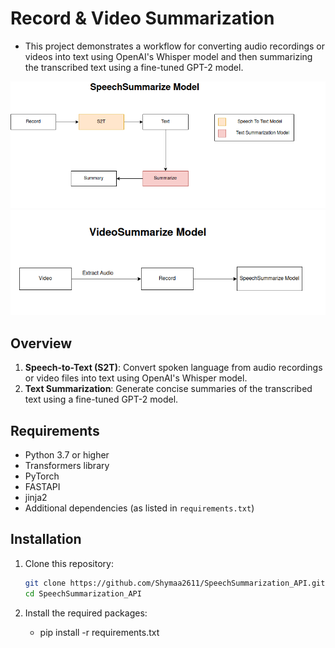 # Record & Video Summarization
- This project demonstrates a workflow for converting audio recordings or videos into text using 
  OpenAI's Whisper model and then summarizing the transcribed text using a fine-tuned GPT-2 model.

![Recod-Summarize](media/recordsummarize.png)
![Video-Summarize](media/VideoSummarization.png)

## Overview

1. **Speech-to-Text (S2T)**: Convert spoken language from audio recordings or video files into text using OpenAI's Whisper model.
2. **Text Summarization**: Generate concise summaries of the transcribed text using a fine-tuned GPT-2 model.

## Requirements

- Python 3.7 or higher
- Transformers library
- PyTorch
- FASTAPI
- jinja2
- Additional dependencies (as listed in `requirements.txt`)

## Installation

1. Clone this repository:
   ```bash
   git clone https://github.com/Shymaa2611/SpeechSummarization_API.git
   cd SpeechSummarization_API
   ```

2. Install the required packages:
   - pip install -r requirements.txt
